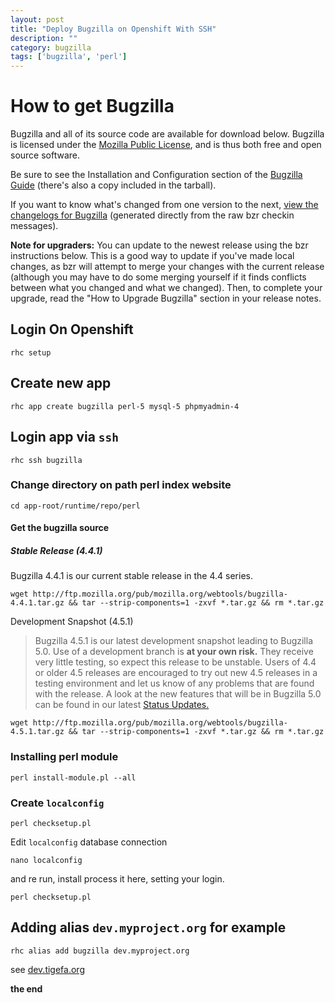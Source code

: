 ```yaml
---
layout: post
title: "Deploy Bugzilla on Openshift With SSH"
description: ""
category: bugzilla
tags: ['bugzilla', 'perl']
---
```


# How to get Bugzilla

Bugzilla and all of its source code are available for download below. Bugzilla is licensed under the [Mozilla Public License](http://www.mozilla.org/MPL/), and is thus both free and open source software.

Be sure to see the Installation and Configuration section of the [Bugzilla Guide](http://www.bugzilla.org/docs/) (there's also a copy included in the tarball).

If you want to know what's changed from one version to the next, [view the changelogs for Bugzilla](http://www.bugzilla.org/status/changes.html) (generated directly from the raw bzr checkin messages).

**Note for upgraders:** You can update to the newest release using the bzr instructions below. This is a good way to update if you've made local changes, as bzr will attempt to merge your changes with the current release (although you may have to do some merging yourself if it finds conflicts between what you changed and what we changed). Then, to complete your upgrade, read the "How to Upgrade Bugzilla" section in your release notes.

## Login On Openshift

~~~
rhc setup
~~~

## Create new app

~~~
rhc app create bugzilla perl-5 mysql-5 phpmyadmin-4
~~~

## Login app via `ssh`

~~~
rhc ssh bugzilla
~~~

### Change directory on path perl index website

~~~
cd app-root/runtime/repo/perl
~~~

#### Get the bugzilla source

##### Stable Release (4.4.1)
Bugzilla 4.4.1 is our current stable release in the 4.4 series.

~~~
wget http://ftp.mozilla.org/pub/mozilla.org/webtools/bugzilla-4.4.1.tar.gz && tar --strip-components=1 -zxvf *.tar.gz && rm *.tar.gz
~~~

Development Snapshot (4.5.1)
> Bugzilla 4.5.1 is our latest development snapshot leading to Bugzilla 5.0.
> Use of a development branch is **at your own risk.** 
> They receive very little testing, so expect this release to be unstable. 
> Users of 4.4 or older 4.5 releases are encouraged to try out new 4.5 releases in a testing environment and let us know of any problems that are found with the release.
> A look at the new features that will be in Bugzilla 5.0 can be found in our latest [Status Updates.](http://www.bugzilla.org/status/)

~~~
wget http://ftp.mozilla.org/pub/mozilla.org/webtools/bugzilla-4.5.1.tar.gz && tar --strip-components=1 -zxvf *.tar.gz && rm *.tar.gz
~~~

### Installing perl module

~~~
perl install-module.pl --all
~~~

### Create `localconfig`

~~~
perl checksetup.pl
~~~

Edit `localconfig` database connection

~~~
nano localconfig
~~~

and re run, install process it here, setting your login.

~~~
perl checksetup.pl
~~~

## Adding alias `dev.myproject.org` for example

~~~
rhc alias add bugzilla dev.myproject.org
~~~

see [dev.tigefa.org](http://dev.tigefa.org)

**the end**


